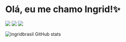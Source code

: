 # Olá, eu me chamo Ingrid!✨

<div>
  <a href="https://www.linkedin.com/in/ingrid-brasil-093226287?utm_source=share&utm_campaign=share_via&utm_content=profile&utm_medium=android_app" target="_blank"><img src="https://img.shields.io/badge/-LinkedIn-%230077B5?style=for-the-badge&logo=linkedin&logoColor=white" target="_blank"></a> 
   <a href="https://www.instagram.com/ingriid_brasil?igsh=YWt2NWo0cGNpbXo0" target="_blank"><img src="https://img.shields.io/badge/-Instagram-%23E4405F?style=for-the-badge&logo=instagram&logoColor=white" target="_blank"></a>
  <a href = "mailto:ingridbrasil25@gmail.com"><img src="https://img.shields.io/badge/-Gmail-%23333?style=for-the-badge&logo=gmail&logoColor=white" target="_blank"></a>
 
</div>

![ingridbrasil GitHub stats](https://github-readme-stats.vercel.app/api?username=ingridbrasil&show_icons=true&theme=radical&count_private=true)
